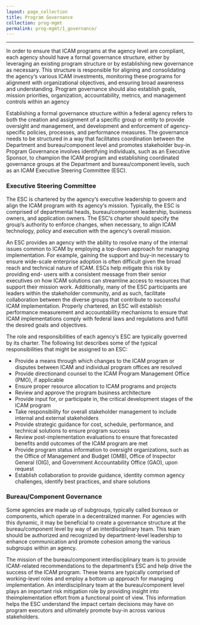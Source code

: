 ```yaml
---
layout: page_collection
title: Program Governance
collection: prog-mgmt
permalink: prog-mgmt/1_governance/
---
```

<script>
$(function() {
  $( "#accordion" ).accordion({
    heightStyle: "content",
    collapsible: "true",
    active: "false"
  });
});
</script>
-------------------------------------------------

In order to ensure that ICAM programs at the agency level are compliant, each agency should have a formal governance structure, either by leveraging an existing program structure or by establishing new governance as necessary. This structure is responsible for aligning and consolidating the agency‘s various ICAM investments, monitoring these programs for alignment with organizational objectives, and ensuring broad awareness and understanding. Program governance should also establish goals, mission priorities, organization, accountability, metrics, and management controls within an agency

Establishing a formal governance structure within a federal agency refers to both the creation and assignment of a specific group or entity to provide oversight and management, and development and enforcement of agency-specific policies, processes, and performance measures. The governance needs to be structured in a way that facilitates coordination between the Department and bureau/component level and promotes stakeholder buy-in. Program Governance involves identifying individuals, such as an Executive Sponsor, to champion the ICAM program and establishing coordinated governance groups at the Department and bureau/component levels, such as an ICAM Executive Steering Committee (ESC).

### Executive Steering Committee
The ESC is chartered by the agency‘s executive leadership to govern and align the ICAM program with its agency‘s mission. Typically, the ESC is comprised of departmental heads, bureau/component leadership, business owners, and application owners. The ESC‘s charter should specify the group‘s authority to enforce changes, when necessary, to align ICAM technology, policy and execution with the agency‘s overall mission.

An ESC provides an agency with the ability to resolve many of the internal issues common to ICAM by employing a top-down approach for managing implementation. For example, gaining the support and buy-in necessary to ensure wide-scale enterprise adoption is often difficult given the broad reach and technical nature of ICAM. ESCs help mitigate this risk by providing end- users with a consistent message from their senior executives on how ICAM solutions can streamline access to resources that support their mission work. Additionally, many of the ESC participants are leaders within the stakeholder community, and as such, facilitate collaboration between the diverse groups that contribute to successful ICAM implementation. Properly chartered, an ESC will establish performance measurement and accountability mechanisms to ensure that ICAM implementations comply with federal laws and regulations and fulfill the desired goals and objectives.

The role and responsibilities of each agency‘s ESC are typically governed by its charter. The following list describes some of the typical responsibilities that might be assigned to an ESC:

*  Provide a means through which changes to the ICAM program or disputes between ICAM and individual program offices are resolved
*  Provide directionand counsel to the ICAM Program Management Office (PMO), if applicable
*  Ensure proper resource allocation to ICAM programs and projects
*  Review and approve the program business architecture
*  Provide input for, or participate in, the critical development stages of the ICAM program
*  Take responsibility for overall stakeholder management to include internal and external stakeholders
*  Provide strategic guidance for cost, schedule, performance, and technical solutions to ensure program success
*  Review post-implementation evaluations to ensure that forecasted benefits andd outcomes of the ICAM program are met
*  Provide program status information to oversight organizations, such as the Office of Management and Budget (OMB), Office of Inspector General (OIG), and Government Accountability Office (GAO), upon request
*  Establish collaboration to provide guidance, identity common agency challenges, identify best practices, and share solutions


### Bureau/Component Governance
Some agencies are made up of subgroups, typically called bureaus or components, which operate in a decentralized manner. For agencies with this dynamic, it may be beneficial to create a governance structure at the bureau/component level by way of an interdisciplinary team. This team should be authorized and recognized by department-level leadership to enhance communication and promote cohesion among the various subgroups within an agency. 

The mission of the bureau/component interdisciplinary team is to provide ICAM-related recommendations to the department‘s ESC and help drive the success of the ICAM program. These teams are typically comprised of working-level roles and employ a bottom up approach for managing implementation. An interdisciplinary team at the bureau/component level plays an important risk mitigation role by providing insight into theimplementation effort from a functional point of view. This information helps the ESC understand the impact certain decisions may have on program executors and ultimately promote buy-in across various stakeholders.

